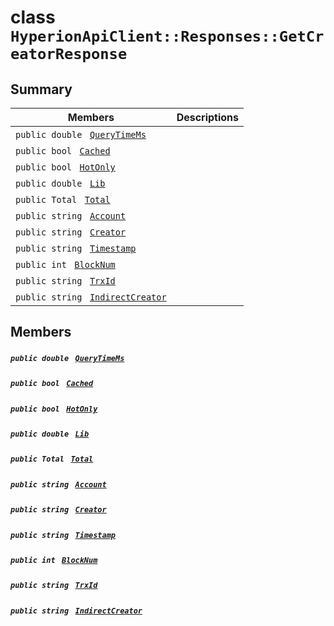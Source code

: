 # class `HyperionApiClient::Responses::GetCreatorResponse` 

## Summary

 Members                                | Descriptions                                
----------------------------------------|---------------------------------------------
`public double ` [`QueryTimeMs`](#class_hyperion_api_client_1_1_responses_1_1_get_creator_response_1aaed05a434b4de2c0ca564fe4e3d8a2ec) | 
`public bool ` [`Cached`](#class_hyperion_api_client_1_1_responses_1_1_get_creator_response_1a4c2f66ac7e92baee23ff3feaedd0a069) | 
`public bool ` [`HotOnly`](#class_hyperion_api_client_1_1_responses_1_1_get_creator_response_1aede0d7016e2e36bf71998767504ae13f) | 
`public double ` [`Lib`](#class_hyperion_api_client_1_1_responses_1_1_get_creator_response_1aadde7ea54f4086c6436402e5cdfb36d8) | 
`public Total ` [`Total`](#class_hyperion_api_client_1_1_responses_1_1_get_creator_response_1aadea4b415425548b9fbcf43685f59cd1) | 
`public string ` [`Account`](#class_hyperion_api_client_1_1_responses_1_1_get_creator_response_1a8edb7e614aa530a58c647d8d273b1d8b) | 
`public string ` [`Creator`](#class_hyperion_api_client_1_1_responses_1_1_get_creator_response_1ac6576e54f7fe4af27631de464f458a7b) | 
`public string ` [`Timestamp`](#class_hyperion_api_client_1_1_responses_1_1_get_creator_response_1a2f6cff44f7d31294dab060179c01445d) | 
`public int ` [`BlockNum`](#class_hyperion_api_client_1_1_responses_1_1_get_creator_response_1a5c75360929c5cb4353443f5c28de94dd) | 
`public string ` [`TrxId`](#class_hyperion_api_client_1_1_responses_1_1_get_creator_response_1a7c78eedbaccb6d52a437e5c706dabab1) | 
`public string ` [`IndirectCreator`](#class_hyperion_api_client_1_1_responses_1_1_get_creator_response_1aee23eafac01b0150d555467e5c8718a0) | 

## Members

##### `public double ` [`QueryTimeMs`](#class_hyperion_api_client_1_1_responses_1_1_get_creator_response_1aaed05a434b4de2c0ca564fe4e3d8a2ec) 

##### `public bool ` [`Cached`](#class_hyperion_api_client_1_1_responses_1_1_get_creator_response_1a4c2f66ac7e92baee23ff3feaedd0a069) 

##### `public bool ` [`HotOnly`](#class_hyperion_api_client_1_1_responses_1_1_get_creator_response_1aede0d7016e2e36bf71998767504ae13f) 

##### `public double ` [`Lib`](#class_hyperion_api_client_1_1_responses_1_1_get_creator_response_1aadde7ea54f4086c6436402e5cdfb36d8) 

##### `public Total ` [`Total`](#class_hyperion_api_client_1_1_responses_1_1_get_creator_response_1aadea4b415425548b9fbcf43685f59cd1) 

##### `public string ` [`Account`](#class_hyperion_api_client_1_1_responses_1_1_get_creator_response_1a8edb7e614aa530a58c647d8d273b1d8b) 

##### `public string ` [`Creator`](#class_hyperion_api_client_1_1_responses_1_1_get_creator_response_1ac6576e54f7fe4af27631de464f458a7b) 

##### `public string ` [`Timestamp`](#class_hyperion_api_client_1_1_responses_1_1_get_creator_response_1a2f6cff44f7d31294dab060179c01445d) 

##### `public int ` [`BlockNum`](#class_hyperion_api_client_1_1_responses_1_1_get_creator_response_1a5c75360929c5cb4353443f5c28de94dd) 

##### `public string ` [`TrxId`](#class_hyperion_api_client_1_1_responses_1_1_get_creator_response_1a7c78eedbaccb6d52a437e5c706dabab1) 

##### `public string ` [`IndirectCreator`](#class_hyperion_api_client_1_1_responses_1_1_get_creator_response_1aee23eafac01b0150d555467e5c8718a0) 

